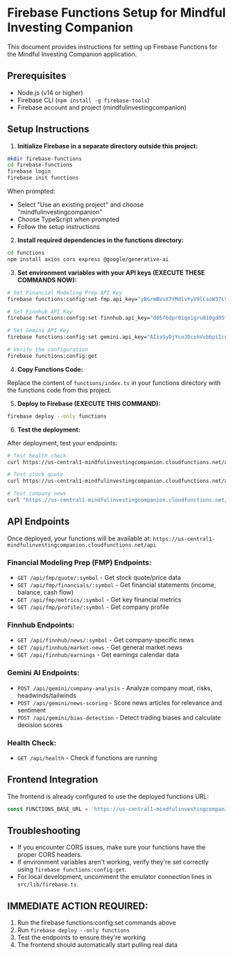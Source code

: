 
# Firebase Functions Setup for Mindful Investing Companion

This document provides instructions for setting up Firebase Functions for the Mindful Investing Companion application.

## Prerequisites

- Node.js (v14 or higher)
- Firebase CLI (`npm install -g firebase-tools`)
- Firebase account and project (mindfulinvestingcompanion)

## Setup Instructions

1. **Initialize Firebase in a separate directory outside this project:**

```bash
mkdir firebase-functions
cd firebase-functions
firebase login
firebase init functions
```

When prompted:
- Select "Use an existing project" and choose "mindfulinvestingcompanion"
- Choose TypeScript when prompted
- Follow the setup instructions

2. **Install required dependencies in the functions directory:**

```bash
cd functions
npm install axios cors express @google/generative-ai
```

3. **Set environment variables with your API keys (EXECUTE THESE COMMANDS NOW):**

```bash
# Set Financial Modeling Prep API Key
firebase functions:config:set fmp.api_key="yBGrmBVvX7YMdlvYyV9lCsoW37LVphzN"

# Set Finnhub API Key  
firebase functions:config:set finnhub.api_key="d05f6dpr01qoigru810gd05f6dpr01qoigru8110"

# Set Gemini API Key
firebase functions:config:set gemini.api_key="AIzaSyDjYcoJDcohVvbbpiIcgZ1L6144pEvHGxo"

# Verify the configuration
firebase functions:config:get
```

4. **Copy Functions Code:**

Replace the content of `functions/index.ts` in your functions directory with the functions code from this project.

5. **Deploy to Firebase (EXECUTE THIS COMMAND):**

```bash
firebase deploy --only functions
```

6. **Test the deployment:**

After deployment, test your endpoints:

```bash
# Test health check
curl https://us-central1-mindfulinvestingcompanion.cloudfunctions.net/api/health

# Test stock quote
curl https://us-central1-mindfulinvestingcompanion.cloudfunctions.net/api/fmp/quote/AAPL

# Test company news
curl "https://us-central1-mindfulinvestingcompanion.cloudfunctions.net/api/finnhub/news/AAPL?from=2024-01-01&to=2024-12-31"
```

## API Endpoints

Once deployed, your functions will be available at:
`https://us-central1-mindfulinvestingcompanion.cloudfunctions.net/api`

### Financial Modeling Prep (FMP) Endpoints:
- `GET /api/fmp/quote/:symbol` - Get stock quote/price data
- `GET /api/fmp/financials/:symbol` - Get financial statements (income, balance, cash flow)
- `GET /api/fmp/metrics/:symbol` - Get key financial metrics
- `GET /api/fmp/profile/:symbol` - Get company profile

### Finnhub Endpoints:
- `GET /api/finnhub/news/:symbol` - Get company-specific news
- `GET /api/finnhub/market-news` - Get general market news
- `GET /api/finnhub/earnings` - Get earnings calendar data

### Gemini AI Endpoints:
- `POST /api/gemini/company-analysis` - Analyze company moat, risks, headwinds/tailwinds
- `POST /api/gemini/news-scoring` - Score news articles for relevance and sentiment
- `POST /api/gemini/bias-detection` - Detect trading biases and calculate decision scores

### Health Check:
- `GET /api/health` - Check if functions are running

## Frontend Integration

The frontend is already configured to use the deployed functions URL:
```typescript
const FUNCTIONS_BASE_URL = 'https://us-central1-mindfulinvestingcompanion.cloudfunctions.net';
```

## Troubleshooting

- If you encounter CORS issues, make sure your functions have the proper CORS headers.
- If environment variables aren't working, verify they're set correctly using `firebase functions:config:get`.
- For local development, uncomment the emulator connection lines in `src/lib/firebase.ts`.

## IMMEDIATE ACTION REQUIRED:

1. Run the firebase functions:config:set commands above
2. Run `firebase deploy --only functions`
3. Test the endpoints to ensure they're working
4. The frontend should automatically start pulling real data
